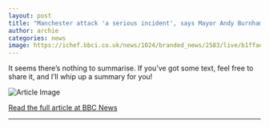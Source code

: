 ```yaml
---
layout: post
title: "Manchester attack 'a serious incident', says Mayor Andy Burnham"
author: archie
categories: news
image: https://ichef.bbci.co.uk/news/1024/branded_news/2583/live/b1ffae50-9f7c-11f0-928c-71dbb8619e94.jpg
---
```

It seems there’s nothing to summarise. If you’ve got some text, feel free to share it, and I’ll whip up a summary for you!

![Article Image](https://ichef.bbci.co.uk/news/1024/branded_news/2583/live/b1ffae50-9f7c-11f0-928c-71dbb8619e94.jpg)

[Read the full article at BBC News](https://www.bbc.com/news/videos/cderpe2rn2do?at_medium=RSS&at_campaign=rss)

---
